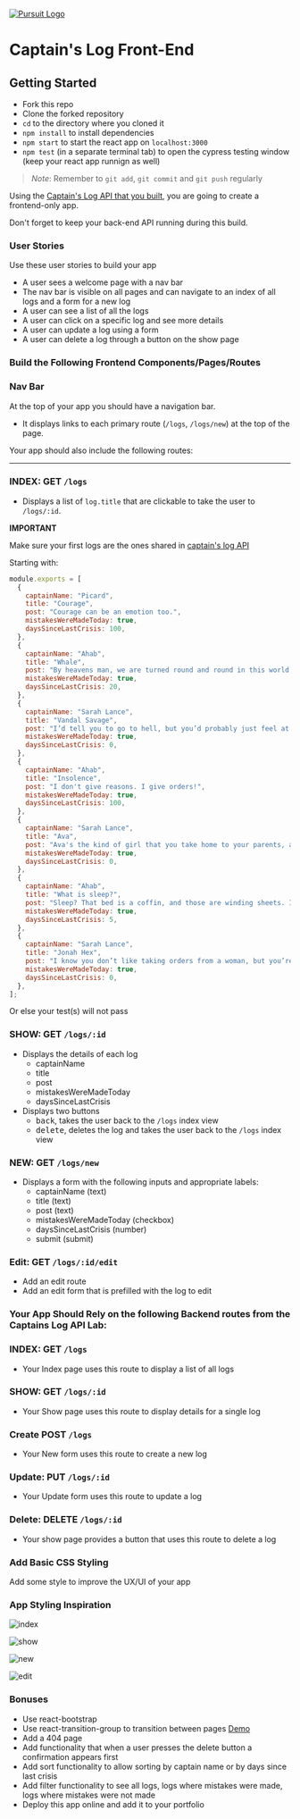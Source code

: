 [![Pursuit Logo](https://avatars1.githubusercontent.com/u/5825944?s=200&v=4)](https://pursuit.org)

# Captain's Log Front-End

## Getting Started

- Fork this repo
- Clone the forked repository
- `cd` to the directory where you cloned it
- `npm install` to install dependencies
- `npm start` to start the react app on `localhost:3000`
- `npm test` (in a separate terminal tab) to open the cypress testing window (keep your react app runnign as well)

> _Note_: Remember to `git add`, `git commit` and `git push` regularly

Using the [Captain's Log API that you built](https://github.com/joinpursuit/captains-log), you are going to create a frontend-only app.

Don't forget to keep your back-end API running during this build.

### User Stories

Use these user stories to build your app
- A user sees a welcome page with a nav bar
- The nav bar is visible on all pages and can navigate to an index of all logs and a form for a new log
- A user can see a list of all the logs
- A user can click on a specific log and see more details
- A user can update a log using a form
- A user can delete a log through a button on the show page

### Build the Following Frontend Components/Pages/Routes

### Nav Bar

At the top of your app you should have a navigation bar.

- It displays links to each primary route (`/logs`, `/logs/new`) at the top of the page.

Your app should also include the following routes:

<hr />

### INDEX: GET `/logs`

- Displays a list of `log.title` that are clickable to take the user to `/logs/:id`.

**IMPORTANT**

Make sure your first logs are the ones shared in [captain's log API](https://github.com/joinpursuit/captains-log)

Starting with:

```js
module.exports = [
  {
    captainName: "Picard",
    title: "Courage",
    post: "Courage can be an emotion too.",
    mistakesWereMadeToday: true,
    daysSinceLastCrisis: 100,
  },
  {
    captainName: "Ahab",
    title: "Whale",
    post: "By heavens man, we are turned round and round in this world, like yonder windlass, and fate is the handspike.",
    mistakesWereMadeToday: true,
    daysSinceLastCrisis: 20,
  },
  {
    captainName: "Sarah Lance",
    title: "Vandal Savage",
    post: "I’d tell you to go to hell, but you’d probably just feel at home there.",
    mistakesWereMadeToday: true,
    daysSinceLastCrisis: 0,
  },
  {
    captainName: "Ahab",
    title: "Insolence",
    post: "I don't give reasons. I give orders!",
    mistakesWereMadeToday: true,
    daysSinceLastCrisis: 100,
  },
  {
    captainName: "Sarah Lance",
    title: "Ava",
    post: "Ava's the kind of girl that you take home to your parents, and I am the kind you take to an exorcism",
    mistakesWereMadeToday: true,
    daysSinceLastCrisis: 0,
  },
  {
    captainName: "Ahab",
    title: "What is sleep?",
    post: "Sleep? That bed is a coffin, and those are winding sheets. I do not sleep, I die.",
    mistakesWereMadeToday: true,
    daysSinceLastCrisis: 5,
  },
  {
    captainName: "Sarah Lance",
    title: "Jonah Hex",
    post: "I know you don’t like taking orders from a woman, but you’re gonna like getting your ass kicked by one even less.",
    mistakesWereMadeToday: true,
    daysSinceLastCrisis: 0,
  },
];
```

Or else your test(s) will not pass

### SHOW: GET `/logs/:id`

- Displays the details of each log
  - captainName
  - title
  - post
  - mistakesWereMadeToday
  - daysSinceLastCrisis
- Displays two buttons
  - <kbd>back</kbd>, takes the user back to the `/logs` index view
  - <kbd>delete</kbd>, deletes the log and takes the user back to the `/logs` index view

### NEW:  GET `/logs/new`

- Displays a form with the following inputs and appropriate labels:
  - captainName (text)
  - title (text)
  - post (text)
  - mistakesWereMadeToday (checkbox)
  - daysSinceLastCrisis (number)
  - submit (submit)


### Edit: GET `/logs/:id/edit`

- Add an edit route
- Add an edit form that is prefilled with the log to edit

### Your App Should Rely on the following Backend routes from the Captains Log API Lab:

### INDEX: GET `/logs`
- Your Index page uses this route to display a list of all logs

### SHOW: GET `/logs/:id`
- Your Show page uses this route to display details for a single log

### Create POST `/logs`
- Your New form uses this route to create a new log

### Update: PUT `/logs/:id`
- Your Update form uses this route to update a log

### Delete: DELETE `/logs/:id`
- Your show page provides a button that uses this route to delete a log


### Add Basic CSS Styling

Add some style to improve the UX/UI of your app

### App Styling Inspiration

![index](./assets/index.png)

![show](./assets/show.png)

![new](./assets/new.png)

![edit](./assets/edit.png)

### Bonuses

- Use react-bootstrap
- Use react-transition-group to transition between pages [Demo](https://reactrouter.com/web/example/animated-transitions)
- Add a 404 page
- Add functionality that when a user presses the delete button a confirmation appears first
- Add sort functionality to allow sorting by captain name or by days since last crisis
- Add filter functionality to see all logs, logs where mistakes were made, logs where mistakes were not made
- Deploy this app online and add it to your portfolio
